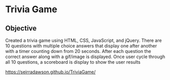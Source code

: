 # Trivia Game

## Objective

Created a trivia game using HTML, CSS, JavaScript, and jQuery. There are 10 questions with multiple choice answers that display one after another with a timer counting down from 20 seconds. After each question the correct answer along with a gif/image is displayed. Once user cycle through all 10 questions, a scoreboard is display to show the user results

https://seirradawson.github.io/TriviaGame/